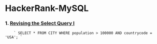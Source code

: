 # HackerRank-MySQL

### 1. [Revising the Select Query I](https://www.hackerrank.com/challenges/revising-the-select-query/problem?isFullScreen=true)
        ` SELECT * FROM CITY WHERE population > 100000 AND countrycode = 'USA'; `
